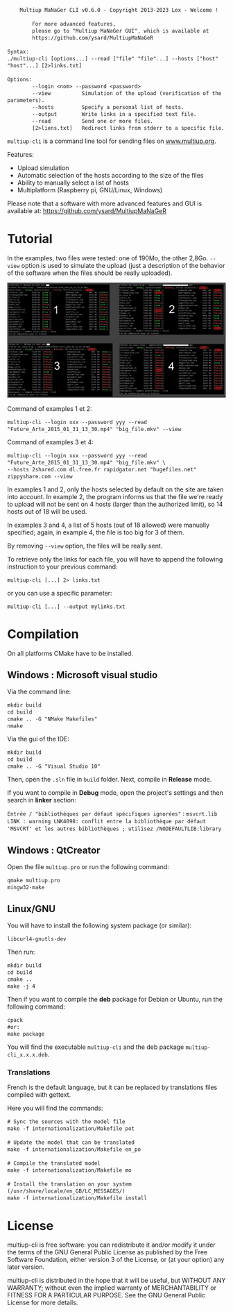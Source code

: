 
        Multiup MaNaGer CLI v0.6.0 - Copyright 2013-2023 Lex - Welcome !

            For more advanced features,
            please go to "Multiup MaNaGer GUI", which is available at
            https://github.com/ysard/MultiupMaNaGeR

    Syntax:
    ./multiup-cli [options...] --read ["file" "file"...] --hosts ["host" "host"...] [2>links.txt]

    Options:
            --login <nom> --password <password>
            --view          Simulation of the upload (verification of the parameters).
            --hosts         Specify a personal list of hosts.
            --output        Write links in a specified text file.
            --read          Send one or more files.
            [2>liens.txt]   Redirect links from stderr to a specific file.


`multiup-cli` is a command line tool for sending files on www.multiup.org.

Features:

* Upload simulation
* Automatic selection of the hosts according to the size of the files
* Ability to manually select a list of hosts
* Multiplatform (Raspberry pi, GNU/Linux, Windows)

Please note that a software with more advanced features and GUI is available at:
https://github.com/ysard/MultiupMaNaGeR


# Tutorial

In the examples, two files were tested: one of 190Mo, the other 2,8Go.
`--view` option is used to simulate the upload (just a description of the
behavior of the software when the files should be really uploaded).

<img alt="screenshot" src="./doc/pub_example.png" width="800" />

Command of examples 1 et 2:

    multiup-cli --login xxx --password yyy --read "Future_Arte_2015_01_31_13_30.mp4" "big_file.mkv" --view

Command of examples 3 et 4:

    multiup-cli --login xxx --password yyy --read "Future_Arte_2015_01_31_13_30.mp4" "big_file.mkv" \
    --hosts 2shared.com dl.free.fr rapidgator.net "hugefiles.net" zippyshare.com --view


In examples 1 and 2, only the hosts selected by default on the site are taken into account.
In example 2, the program informs us that the file we're ready to upload will not be sent
on 4 hosts (larger than the authorized limit), so 14 hosts out of 18 will be used.

In examples 3 and 4, a list of 5 hosts (out of 18 allowed) were manually specified;
again, in example 4, the file is too big for 3 of them.

By removing `--view` option, the files will be really sent.

To retrieve only the links for each file, you will have to append
the following instruction to your previous command:

    multiup-cli [...] 2> links.txt

or you can use a specific parameter:

    multiup-cli [...] --output mylinks.txt


# Compilation

On all platforms CMake have to be installed.

## Windows : Microsoft visual studio

Via the command line:

    mkdir build
    cd build
    cmake .. -G "NMake Makefiles"
    nmake


Via the gui of the IDE:

    mkdir build
    cd build
    cmake .. -G "Visual Studio 10"

Then, open the `.sln` file in `build` folder.
Next, compile in **Release** mode.

If you want to compile in **Debug** mode, open the project's settings and then
search in **linker** section:

`Entrée / "bibliothèques par défaut spécifiques ignorées"` : `msvcrt.lib`
`LINK : warning LNK4098: conflit entre la bibliothèque par défaut 'MSVCRT' et les autres bibliothèques ; utilisez /NODEFAULTLIB:library`


## Windows : QtCreator

Open the file `multiup.pro` or run the following command:

    qmake multiup.pro
    mingw32-make


## Linux/GNU

You will have to install the following system package (or similar):

    libcurl4-gnutls-dev

Then run:

    mkdir build
    cd build
    cmake ..
    make -j 4

Then if you want to compile the **deb** package for Debian or Ubuntu,
run the following command:

    cpack
    #or:
    make package

You will find the executable `multiup-cli` and the deb package `multiup-cli_x.x.x.deb`.

### Translations

French is the default language, but it can be replaced by translations files
compiled with gettext.

Here you will find the commands:

    # Sync the sources with the model file
    make -f internationalization/Makefile pot

    # Update the model that can be translated
    make -f internationalization/Makefile en_po

    # Compile the translated model
    make -f internationalization/Makefile mo

    # Install the translation on your system (/usr/share/locale/en_GB/LC_MESSAGES/)
    make -f internationalization/Makefile install


# License

multiup-cli is free software: you can redistribute it and/or modify
it under the terms of the GNU General Public License as published by
the Free Software Foundation, either version 3 of the License, or
(at your option) any later version.

multiup-cli is distributed in the hope that it will be useful,
but WITHOUT ANY WARRANTY; without even the implied warranty of
MERCHANTABILITY or FITNESS FOR A PARTICULAR PURPOSE.  See the
GNU General Public License for more details.
